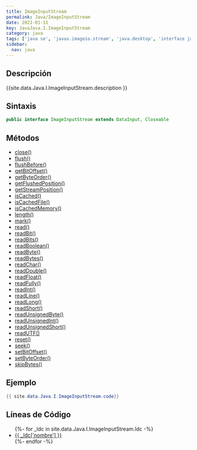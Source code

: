 ```yaml
---
title: ImageInputStream
permalink: Java/ImageInputStream
date: 2021-01-11
key: JavaJava.I.ImageInputStream
category: java
tags: ['java se', 'javax.imageio.stream', 'java.desktop', 'interface java', 'Java 1.0']
sidebar: 
  nav: java
---
```


## Descripción
{{site.data.Java.I.ImageInputStream.description }}

## Sintaxis
~~~java
public interface ImageInputStream extends DataInput, Closeable
~~~

## Métodos
* [close()](/Java/ImageInputStream/close)
* [flush()](/Java/ImageInputStream/flush)
* [flushBefore()](/Java/ImageInputStream/flushBefore)
* [getBitOffset()](/Java/ImageInputStream/getBitOffset)
* [getByteOrder()](/Java/ImageInputStream/getByteOrder)
* [getFlushedPosition()](/Java/ImageInputStream/getFlushedPosition)
* [getStreamPosition()](/Java/ImageInputStream/getStreamPosition)
* [isCached()](/Java/ImageInputStream/isCached)
* [isCachedFile()](/Java/ImageInputStream/isCachedFile)
* [isCachedMemory()](/Java/ImageInputStream/isCachedMemory)
* [length()](/Java/ImageInputStream/length)
* [mark()](/Java/ImageInputStream/mark)
* [read()](/Java/ImageInputStream/read)
* [readBit()](/Java/ImageInputStream/readBit)
* [readBits()](/Java/ImageInputStream/readBits)
* [readBoolean()](/Java/ImageInputStream/readBoolean)
* [readByte()](/Java/ImageInputStream/readByte)
* [readBytes()](/Java/ImageInputStream/readBytes)
* [readChar()](/Java/ImageInputStream/readChar)
* [readDouble()](/Java/ImageInputStream/readDouble)
* [readFloat()](/Java/ImageInputStream/readFloat)
* [readFully()](/Java/ImageInputStream/readFully)
* [readInt()](/Java/ImageInputStream/readInt)
* [readLine()](/Java/ImageInputStream/readLine)
* [readLong()](/Java/ImageInputStream/readLong)
* [readShort()](/Java/ImageInputStream/readShort)
* [readUnsignedByte()](/Java/ImageInputStream/readUnsignedByte)
* [readUnsignedInt()](/Java/ImageInputStream/readUnsignedInt)
* [readUnsignedShort()](/Java/ImageInputStream/readUnsignedShort)
* [readUTF()](/Java/ImageInputStream/readUTF)
* [reset()](/Java/ImageInputStream/reset)
* [seek()](/Java/ImageInputStream/seek)
* [setBitOffset()](/Java/ImageInputStream/setBitOffset)
* [setByteOrder()](/Java/ImageInputStream/setByteOrder)
* [skipBytes()](/Java/ImageInputStream/skipBytes)

## Ejemplo
~~~java
{{ site.data.Java.I.ImageInputStream.code}}
~~~

## Líneas de Código
<ul>
{%- for _ldc in site.data.Java.I.ImageInputStream.ldc -%}
   <li>
       <a href="{{_ldc['url'] }}">{{ _ldc['nombre'] }}</a>
   </li>
{%- endfor -%}
</ul>
